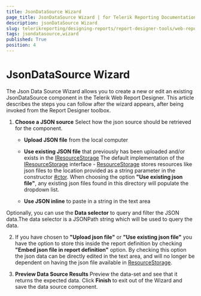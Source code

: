 ```yaml
---
title: JsonDataSource Wizard
page_title: JsonDataSource Wizard | for Telerik Reporting Documentation
description: jsonDataSource Wizard
slug: telerikreporting/designing-reports/report-designer-tools/web-report-designer/tools/jsondatasource-wizard
tags: jsondatasource,wizard
published: True
position: 4
---
```


# JsonDataSource Wizard

The Json Data Source Wizard allows you to create a new or edit an existing JsonDataSource component in the Telerik Web Report Designer. This article describes the steps you can follow after the wizard appears, after being invoked from the Report Designer toolbox. 

1. __Choose a JSON source__ Select how the json source should be retrieved for the component. 

   + __Upload JSON file__ from the local computer                 

   + __Use existing JSON file__ that previously has been uploaded and/or exists in the [IResourceStorage](/reporting/api/Telerik.WebReportDesigner.Services.IResourceStorage) The default implementation of the [IResourceStorage](/reporting/api/Telerik.WebReportDesigner.Services.IResourceStorage) interface - [ResourceStorage](/reporting/api/Telerik.WebReportDesigner.Services.ResourceStorage) stores resources like json files to the location provided as a string parameter in the constructor [#ctor](/reporting/api/Telerik.WebReportDesigner.Services.ResourceStorage#Telerik_WebReportDesigner_Services_ResourceStorage_#ctor_System_String_). When choosing the option __"Use existing json file"__, any existing json files found in this directory will populate the dropdown list. 

   + __Use JSON inline__ to paste in a string in the text area 

Optionally, you can use the __Data selector__ to query and filter the JSON data.The data selector is a JSONPath string which will be used to query the data. 
 
2. If you have chosen to __"Upload json file"__ or __"Use existing json file"__ you have the option to store this inside the report definition by checking __"Embed json file in report definition"__ option. By checking this option the json data can be directly edited in the text area, and will no longer be dependent on having the json file available in [ResourceStorage](/reporting/api/Telerik.WebReportDesigner.Services.ResourceStorage). 

3. __Preview Data Source Results__ Preview the data-set and see that it returns the expected data. Click __Finish__ to exit out of the Wizard and save the data source component. 
